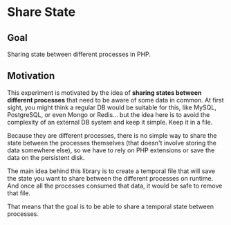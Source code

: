# Share State

## Goal

Sharing state between different processes in PHP.

## Motivation

This experiment is motivated by the idea of **sharing states between different processes** that need to be aware of some data in common. At first sight, you might think a regular DB would be suitable for this, like MySQL, PostgreSQL, or even Mongo or Redis... but the idea here is to avoid the complexity of an external DB system and keep it simple. Keep it in a file.

Because they are different processes, there is no simple way to share the state between the processes themselves (that doesn't involve storing the data somewhere else), so we have to rely on PHP extensions or save the data on the persistent disk.

The main idea behind this library is to create a temporal file that will save the state you want to share between the different processes on runtime. And once all the processes consumed that data, it would be safe to remove that file.

That means that the goal is to be able to share a temporal state between processes.
